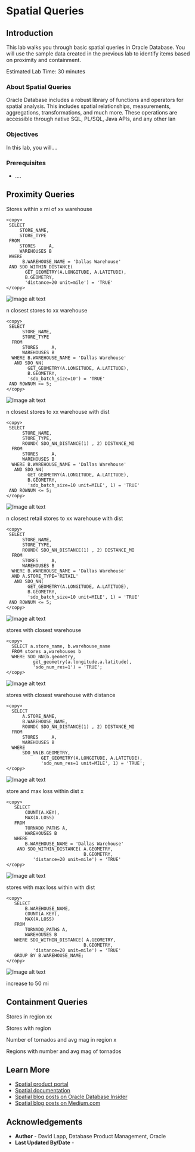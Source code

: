 # Spatial Queries


## Introduction

This lab walks you through basic spatial queries in Oracle Database. You will use the sample data created in the previous lab to identify items based on proximity and containment.

Estimated Lab Time: 30 minutes


### About Spatial Queries

Oracle Database includes a robust library of functions and operators for spatial analysis. This includes spatial relationships, measurements, aggregations, transformations, and much more. These operations are accessible through native SQL, PL/SQL, Java APIs, and any other lan


### Objectives

In this lab, you will....


### Prerequisites

* ....

<!--  *This is the "fold" - below items are collapsed by default*  -->



## Proximity Queries 

Stores within x mi of xx warehouse

   ```
   <copy> 
    SELECT
        STORE_NAME,
        STORE_TYPE
    FROM
        STORES     A,
        WAREHOUSES B
    WHERE
         B.WAREHOUSE_NAME = 'Dallas Warehouse'
    AND SDO_WITHIN_DISTANCE(
          GET_GEOMETRY(A.LONGITUDE, A.LATITUDE),
          B.GEOMETRY,
          'distance=20 unit=mile') = 'TRUE'
  </copy>
  ```

   ![Image alt text](images/run-queries-01.png)

n closest stores to xx warehouse

   ```
   <copy> 
    SELECT
         STORE_NAME,
         STORE_TYPE
     FROM
         STORES     A,
         WAREHOUSES B
     WHERE B.WAREHOUSE_NAME = 'Dallas Warehouse'
      AND SDO_NN(
           GET_GEOMETRY(A.LONGITUDE, A.LATITUDE),
           B.GEOMETRY,
           'sdo_batch_size=10') = 'TRUE'
    AND ROWNUM <= 5;
  </copy>
  ```

   ![Image alt text](images/run-queries-02.png)

n closest stores to xx warehouse with dist

   ```
   <copy> 
    SELECT
         STORE_NAME,
         STORE_TYPE,
         ROUND( SDO_NN_DISTANCE(1) , 2) DISTANCE_MI
     FROM
         STORES     A,
         WAREHOUSES B
     WHERE B.WAREHOUSE_NAME = 'Dallas Warehouse'
      AND SDO_NN(
           GET_GEOMETRY(A.LONGITUDE, A.LATITUDE),
           B.GEOMETRY,
           'sdo_batch_size=10 unit=MILE', 1) = 'TRUE'
    AND ROWNUM <= 5;
  </copy>
  ```

   ![Image alt text](images/run-queries-03.png)


n closest retail stores to xx warehouse with dist

   ```
   <copy> 
    SELECT
         STORE_NAME,
         STORE_TYPE,
         ROUND( SDO_NN_DISTANCE(1) , 2) DISTANCE_MI
     FROM
         STORES     A,
         WAREHOUSES B
     WHERE B.WAREHOUSE_NAME = 'Dallas Warehouse'
     AND A.STORE_TYPE='RETAIL'
      AND SDO_NN(
           GET_GEOMETRY(A.LONGITUDE, A.LATITUDE),
           B.GEOMETRY,
           'sdo_batch_size=10 unit=MILE', 1) = 'TRUE'
    AND ROWNUM <= 5;
  </copy>
  ```
   ![Image alt text](images/run-queries-04.png)

  stores with closest warehouse

  ```
  <copy> 
    SELECT a.store_name, b.warehouse_name
    FROM stores a,warehouses b
    WHERE SDO_NN(b.geometry,
            get_geometry(a.longitude,a.latitude), 
            'sdo_num_res=1') = 'TRUE';
  </copy>
  ```

  ![Image alt text](images/run-queries-05.png)

  stores with closest warehouse with distance

  ```
  <copy> 
    SELECT
        A.STORE_NAME,
        B.WAREHOUSE_NAME,
        ROUND( SDO_NN_DISTANCE(1) , 2) DISTANCE_MI
    FROM
        STORES     A,
        WAREHOUSES B
    WHERE
        SDO_NN(B.GEOMETRY,
               GET_GEOMETRY(A.LONGITUDE, A.LATITUDE),
               'sdo_num_res=1 unit=MILE', 1) = 'TRUE';
  </copy>
  ```

 ![Image alt text](images/run-queries-06.png)


store and max loss within dist x

 ```
 <copy> 
    SELECT
        COUNT(A.KEY),
        MAX(A.LOSS)
    FROM
        TORNADO_PATHS A,
        WAREHOUSES B
    WHERE
        B.WAREHOUSE_NAME = 'Dallas Warehouse'
     AND SDO_WITHIN_DISTANCE( A.GEOMETRY,
                              B.GEOMETRY,
           'distance=20 unit=mile') = 'TRUE'
 </copy>
   ```

   ![Image alt text](images/run-queries-07.png)




stores with max loss within with dist


 ```
 <copy> 
    SELECT
        B.WAREHOUSE_NAME,
        COUNT(A.KEY),
        MAX(A.LOSS)
    FROM
        TORNADO_PATHS A,
        WAREHOUSES B
    WHERE SDO_WITHIN_DISTANCE( A.GEOMETRY,
                              B.GEOMETRY,
           'distance=20 unit=mile') = 'TRUE'
    GROUP BY B.WAREHOUSE_NAME;  
 </copy>
   ```

   ![Image alt text](images/run-queries-08.png)

  increase to 50 mi


## Containment Queries 

Stores in region xx

Stores with region

Number of tornados and avg mag in region x

Regions with number and avg mag of tornados






## Learn More

* [Spatial product portal](https://oracle.com/goto/spatial)
* [Spatial documentation](https://docs.oracle.com/en/database/oracle/oracle-database/19/spatl)
* [Spatial blog posts on Oracle Database Insider](https://blogs.oracle.com/database/category/db-spatial)
* [Spatial blog posts on Medium.com](https://medium.com/oracledevs/tagged/spatial)


## Acknowledgements

* **Author** - David Lapp, Database Product Management, Oracle
* **Last Updated By/Date** -
